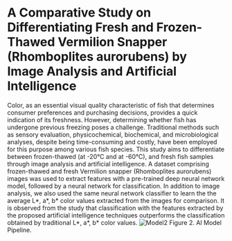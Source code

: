 # A Comparative Study on Differentiating Fresh and Frozen-Thawed Vermilion Snapper (Rhomboplites aurorubens) by Image Analysis and Artificial Intelligence

Color, as an essential visual quality characteristic of fish that determines consumer preferences and purchasing decisions, provides a quick indication of its freshness. However, determining whether fish has undergone previous freezing poses a challenge. Traditional methods such as sensory evaluation, physicochemical, biochemical, and microbiological analyses, despite being time-consuming and costly, have been employed for this purpose among various fish species. This study aims to differentiate between frozen-thawed (at -20°C and at -60°C), and fresh fish samples through image analysis and artificial intelligence. A dataset comprising frozen-thawed and fresh Vermilion snapper (Rhomboplites aurorubens) images was used to extract features with a pre-trained deep neural network model, followed by a neural network for classification.  In addition to image analysis, we also used the same neural network classifier to learn the  the average L*, a*, b* color values extracted from the images for comparison. It is observed from the study that classification with the features extracted by the proposed artificial intelligence techniques outperforms the classification obtained by traditional L*, a*, b* color values.
![Model2](https://github.com/user-attachments/assets/1e81eaa2-d24a-4e21-8ae9-fb0e0fc7655b)
Figure 2. AI Model Pipeline.
